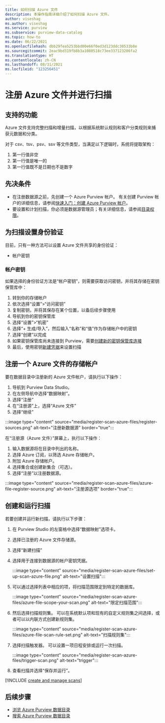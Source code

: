 ```yaml
---
title: 如何扫描 Azure 文件
description: 本操作指南详细介绍了如何扫描 Azure 文件。
author: viseshag
ms.author: viseshag
ms.service: purview
ms.subservice: purview-data-catalog
ms.topic: how-to
ms.date: 06/22/2021
ms.openlocfilehash: dbb29fea5253bbd00e66f0ed3d123ddc38533b8e
ms.sourcegitcommit: 2eac9bd319fb8b3a1080518c73ee337123286fa2
ms.translationtype: HT
ms.contentlocale: zh-CN
ms.lasthandoff: 08/31/2021
ms.locfileid: "123256451"
---
```

# <a name="register-and-scan-azure-files"></a>注册 Azure 文件并进行扫描

## <a name="supported-capabilities"></a>支持的功能

Azure 文件支持完整扫描和增量扫描，以根据系统默认规则和客户分类规则来捕获元数据和分类。

对于 csv、tsv、psv、ssv 等文件类型，当满足以下逻辑时，系统将提取架构：

1. 第一行值非空
2. 第一行值是唯一的
3. 第一行值既不是日期也不是数字

## <a name="prerequisites"></a>先决条件

- 在注册数据源之前，先创建一个 Azure Purview 帐户。 有关创建 Purview 帐户的详细信息，请参阅[快速入门：创建 Azure Purview 帐户](create-catalog-portal.md)。
- 要设置和计划扫描，你必须是数据源管理员；有关详细信息，请参阅[目录权限](catalog-permissions.md)。

## <a name="setting-up-authentication-for-a-scan"></a>为扫描设置身份验证

目前，只有一种方法可以设置 Azure 文件共享的身份验证：

- 帐户密钥

### <a name="account-key"></a>帐户密钥

如果选择的身份验证方法是“帐户密钥”，则需要获取访问密钥，并将其存储在密钥保管库中：

1. 转到你的存储帐户
1. 依次选择“设置”>“访问密钥”
1. 复制密钥，并将其保存在某个位置，以备后续步骤使用
1. 导航到你的密钥保管库
1. 选择“设置”>“机密”
1. 选择“+ 生成/导入”，然后输入“名称”和“值”作为存储帐户中的密钥
1. 选择“创建”以完成
1. 如果密钥保管库尚未连接到 Purview，需要[创建新的密钥保管库连接](manage-credentials.md#create-azure-key-vaults-connections-in-your-azure-purview-account)
1. 最后，使用密钥[新建凭据](manage-credentials.md#create-a-new-credential)来设置扫描

## <a name="register-an-azure-files-storage-account"></a>注册一个 Azure 文件的存储帐户

要在数据目录中注册新的 Azure 文件帐户，请执行以下操作：

1. 导航到 Purview Data Studio。
1. 在左侧导航中选择“数据映射”。
1. 选择“注册”
1. 在“注册源”上，选择“Azure 文件” 
1. 选择“继续”

:::image type="content" source="media/register-scan-azure-files/register-sources.png" alt-text="注册新数据源" border="true":::

在“注册源（Azure 文件）”屏幕上，执行以下操作：

1. 输入数据源将在目录中列出的名称。
2. 选择 Azure 订阅，以筛选 Azure 存储帐户。
3. 附加 Azure 存储帐户。
4. 选择集合或创建新集合（可选）。
5. 选择“注册”以注册数据源。

:::image type="content" source="media/register-scan-azure-files/azure-file-register-source.png" alt-text="注册源选项" border="true":::

## <a name="creating-and-running-a-scan"></a>创建和运行扫描

若要创建并运行新扫描，请执行以下步骤：

1. 在 Purview Studio 的左窗格中选择“数据映射”选项卡。

1. 选择已注册的 Azure 文件存储源。

1. 选择“新建扫描”

1. 选择用于连接到数据源的帐户密钥凭据。 

   :::image type="content" source="media/register-scan-azure-files/set-up-scan-azure-file.png" alt-text="设置扫描":::

1. 可以通过选择列表中相应的项，将扫描范围限定到特定的数据库。

   :::image type="content" source="media/register-scan-azure-files/azure-file-scope-your-scan.png" alt-text="限定扫描范围":::

1. 然后选择扫描规则集。 可以在系统默认项和现有的自定义规则集之间选择，或者可以以内联方式创建新规则集。

   :::image type="content" source="media/register-scan-azure-files/azure-file-scan-rule-set.png" alt-text="扫描规则集":::

1. 选择扫描触发器。 可以设置一项日程安排或运行一次扫描。

   :::image type="content" source="media/register-scan-azure-files/trigger-scan.png" alt-text="trigger":::

1. 查看扫描并选择“保存并运行”。


[!INCLUDE [create and manage scans](includes/view-and-manage-scans.md)]

## <a name="next-steps"></a>后续步骤

- [浏览 Azure Purview 数据目录](how-to-browse-catalog.md)
- [搜索 Azure Purview 数据目录](how-to-search-catalog.md)
